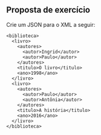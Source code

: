 ## Proposta de exercício

Crie um JSON para o XML a seguir:

```
<biblioteca>
  <livro>
    <autores>
      <autor>Ingrid</autor>
      <autor>Paulo</autor>
    </autores>
    <titulo>O livro</titulo>
    <ano>1998</ano>
  </livro>
  <livro>
    <autores>
      <autor>Paulo</autor>
      <autor>Antônia</autor>
    </autores>
    <titulo>A história</titulo>
    <ano>2016</ano>
  </livro>
</biblioteca>
```
